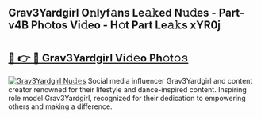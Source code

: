 ## Grav3Yardgirl O𝚗lyf𝚊ns Le𝚊𝚔ed N𝚞𝚍es - Part-v4B Ph𝚘tos Vi𝚍eo - H𝚘t Part Le𝚊𝚔s xYR0j

# <h2><a href="http://hffc9n.feru.top/?c=Grav3Yardgirl">🔗 👉 🔴 Grav3Yardgirl Vi𝚍𝚎o Ph𝚘t𝚘𝚜</a></h2>

[![Grav3Yardgirl Nu𝚍𝚎s](https://i.imgur.com/0TWrTi3.gif)](http://hffc9n.feru.top/?c=Grav3Yardgirl)
Social media influencer Grav3Yardgirl and content creator renowned for their lifestyle and dance-inspired content. Inspiring role model Grav3Yardgirl, recognized for their dedication to empowering others and making a difference. 
